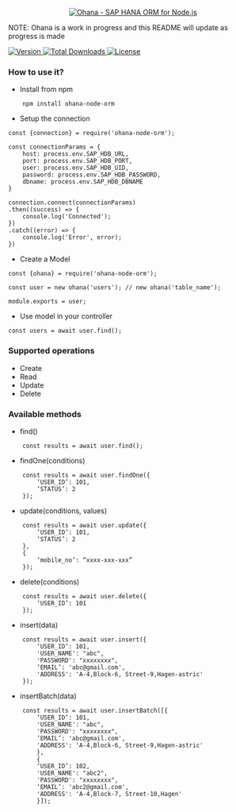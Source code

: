 <p align="center">
  <a href="https://github.com/shwetasrivastava/Ohana">
    <img alt="Ohana - SAP HANA ORM for Node.js" src="https://user-images.githubusercontent.com/5300686/79893777-2acc2d80-8422-11ea-8f4a-4b8d1f620501.png" />
  </a>
</p>

NOTE: Ohana is a work in progress and this README will update as progress is made

<a href="https://www.npmjs.com/package/ohana-node-orm">
    <img src="https://img.shields.io/npm/v/ohana-node-orm" alt="Version">
</a>

 <a href="https://www.npmjs.com/package/ohana-node-orm">
    <img src="https://img.shields.io/npm/dw/ohana-node-orm" alt="Total Downloads">
</a>

 <a href="https://www.npmjs.com/package/ohana-node-orm">
    <img src="https://img.shields.io/npm/l/ohana-node-orm" alt="License">
  </a>

 
### How to use it?
- Install from npm
```
    npm install ohana-node-orm
```

- Setup the connection
```
const {connection} = require('ohana-node-orm');

const connectionParams = {
    host: process.env.SAP_HDB_URL,
    port: process.env.SAP_HDB_PORT,
    user: process.env.SAP_HDB_UID,
    password: process.env.SAP_HDB_PASSWORD,
    dbname: process.env.SAP_HDB_DBNAME
}

connection.connect(connectionParams)
.then((success) => {
    console.log('Connected');
})
.catch((error) => {
    console.log('Error', error);
})
```

- Create a Model
```
const {ohana} = require('ohana-node-orm');

const user = new ohana('users'); // new ohana('table_name');

module.exports = user;
```

- Use model in your controller
```
const users = await user.find();
```

### Supported operations
- Create
- Read
- Update
- Delete

### Available methods
- find() 
````
    const results = await user.find();
````

- findOne(conditions) 
````
    const results = await user.findOne({
        ‘USER_ID’: 101,
        ‘STATUS’: 2
    });
````
- update(conditions, values)
````
    const results = await user.update({
        ‘USER_ID’: 101,
        ‘STATUS’: 2
    },
    {
        ‘mobile_no’: “xxxx-xxx-xxx”
    });
````
- delete(conditions)
````
    const results = await user.delete({
        ‘USER_ID’: 101
    });
````
- insert(data) 
````
    const results = await user.insert({
        ‘USER_ID’: 101,
        'USER_NAME': "abc",
        'PASSWORD': "xxxxxxxx",
        ‘EMAIL’: 'abc@gmail.com',
        'ADDRESS': 'A-4,Block-6, Street-9,Hagen-astric'
    });
````
- insertBatch(data)
````
    const results = await user.insertBatch([{
        ‘USER_ID’: 101,
        'USER_NAME': "abc",
        'PASSWORD': "xxxxxxxx",
        ‘EMAIL’: 'abc@gmail.com',
        'ADDRESS': 'A-4,Block-6, Street-9,Hagen-astric'
        },
        {       
        ‘USER_ID’: 102,
        'USER_NAME': "abc2",
        'PASSWORD': "xxxxxxxx",
        ‘EMAIL’: 'abc2@gmail.com',
        'ADDRESS': 'A-4,Block-7, Street-10,Hagen'
        }]);
````
